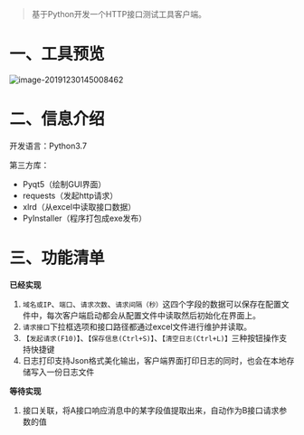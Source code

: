 > 基于Python开发一个HTTP接口测试工具客户端。

# 一、工具预览

![image-20191230145008462](C:\Users\yaoch\AppData\Roaming\Typora\typora-user-images\image-20191230145008462.png)



# 二、信息介绍

开发语言：Python3.7

第三方库：

- Pyqt5（绘制GUI界面）
- requests（发起http请求）
- xlrd（从excel中读取接口数据）
- PyInstaller（程序打包成exe发布）



# 三、功能清单

**已经实现**

1. `域名或IP`、`端口`、`请求次数`、`请求间隔（秒）`这四个字段的数据可以保存在配置文件中，每次客户端启动都会从配置文件中读取然后初始化在界面上。
2. `请求接口`下拉框选项和接口路径都通过excel文件进行维护并读取。
3. `【发起请求(F10)】`、`【保存信息(Ctrl+S)】`、`【清空日志(Ctrl+L)】`三种按钮操作支持快捷键
4. 日志打印支持Json格式美化输出，客户端界面打印日志的同时，也会在本地存储写入一份日志文件

**等待实现**

1. 接口关联，将A接口响应消息中的某字段值提取出来，自动作为B接口请求参数的值